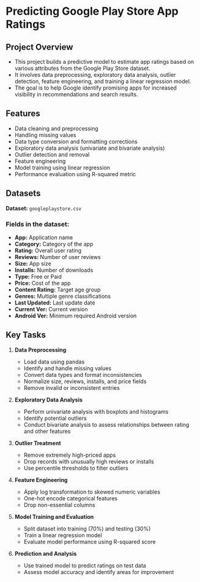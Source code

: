 # Predicting Google Play Store App Ratings

## Project Overview
- This project builds a predictive model to estimate app ratings based on various attributes from the Google Play Store dataset. 
- It involves data preprocessing, exploratory data analysis, outlier detection, feature engineering, and training a linear regression model. 
- The goal is to help Google identify promising apps for increased visibility in recommendations and search results.

## Features
- Data cleaning and preprocessing
- Handling missing values
- Data type conversion and formatting corrections
- Exploratory data analysis (univariate and bivariate analysis)
- Outlier detection and removal
- Feature engineering
- Model training using linear regression
- Performance evaluation using R-squared metric

## Datasets  
**Dataset:** `googleplaystore.csv`  

### Fields in the dataset:
- **App:** Application name
- **Category:** Category of the app
- **Rating:** Overall user rating
- **Reviews:** Number of user reviews
- **Size:** App size
- **Installs:** Number of downloads
- **Type:** Free or Paid
- **Price:** Cost of the app
- **Content Rating:** Target age group
- **Genres:** Multiple genre classifications
- **Last Updated:** Last update date
- **Current Ver:** Current version
- **Android Ver:** Minimum required Android version

## Key Tasks  
1. **Data Preprocessing**
   - Load data using pandas
   - Identify and handle missing values
   - Convert data types and format inconsistencies
   - Normalize size, reviews, installs, and price fields
   - Remove invalid or inconsistent entries

2. **Exploratory Data Analysis**
   - Perform univariate analysis with boxplots and histograms
   - Identify potential outliers
   - Conduct bivariate analysis to assess relationships between rating and other features

3. **Outlier Treatment**
   - Remove extremely high-priced apps
   - Drop records with unusually high reviews or installs
   - Use percentile thresholds to filter outliers

4. **Feature Engineering**
   - Apply log transformation to skewed numeric variables
   - One-hot encode categorical features
   - Drop non-essential columns

5. **Model Training and Evaluation**
   - Split dataset into training (70%) and testing (30%)
   - Train a linear regression model
   - Evaluate model performance using R-squared score

6. **Prediction and Analysis**
   - Use trained model to predict ratings on test data
   - Assess model accuracy and identify areas for improvement
